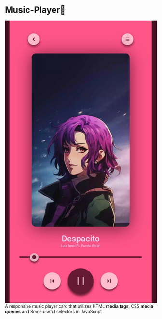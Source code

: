 # Music-Player🎵
![Music player](utils/MusicApp.jpg)
A responsive music player card that utilizes HTML **media tags**, CSS **media queries** and Some useful selectors in JavaScript
